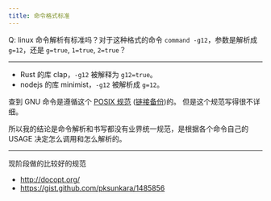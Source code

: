 ```yaml
---
title: 命令格式标准
---
```



Q: linux 命令解析有标准吗？对于这种格式的命令 `command -g12`，参数是解析成 `g=12`，还是 `g=true`, `1=true`, `2=true`？

-----

- Rust 的库 clap，`-g12` 被解释为 `g12=true`。
- nodejs 的库 minimist，`-g12` 被解析成 `g=12`。

查到 GNU 命令是遵循这个 [POSIX 规范](http://pubs.opengroup.org/onlinepubs/9699919799/basedefs/V1_chap12.html) ([链接备份](https://web.archive.org/web/20230211190452/https://pubs.opengroup.org/onlinepubs/9699919799/basedefs/V1_chap12.html))的。
但是这个规范写得很不详细。

所以我的结论是命令解析和书写都没有业界统一规范，是根据各个命令自己的 USAGE 决定怎么调用和怎么解析的。

-----

现阶段做的比较好的规范

- http://docopt.org/
- https://gist.github.com/pksunkara/1485856
